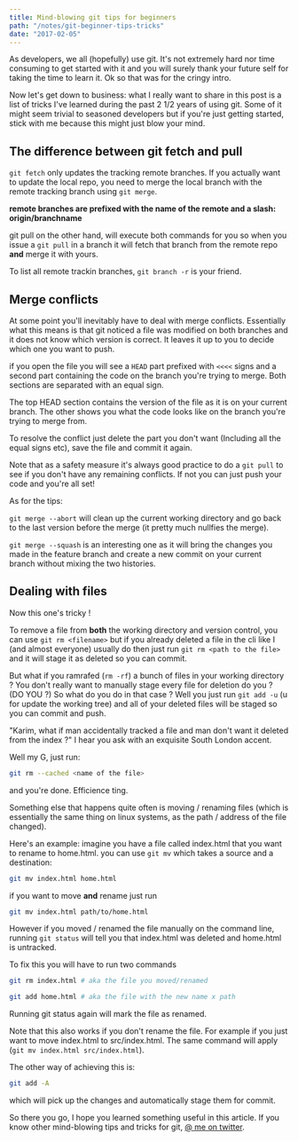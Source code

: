 ```yaml
---
title: Mind-blowing git tips for beginners
path: "/notes/git-beginner-tips-tricks"
date: "2017-02-05"
---
```


As developers, we all (hopefully) use git. It's not extremely hard nor time
consuming to get started with it and you will surely thank your future self for taking the time to learn it. Ok so that was for the cringy intro.

Now let's get down to business: what I really want to share in this post is a list of tricks I've learned during the past 2 1/2 years of using git. Some of it might seem trivial to seasoned developers but if you're just getting started, stick with me because this might just blow your mind.

## The difference between git fetch and pull

`git fetch` only updates the tracking remote branches. If you actually want to
update the local repo, you need to merge the local branch with the remote
tracking branch using `git merge`.

**remote branches are prefixed with the name of the remote and a slash:
origin/branchname**

git pull on the other hand, will execute both commands for you so when you issue
a `git pull` in a branch it will fetch that branch from the remote repo **and**
merge it with yours.

To list all remote trackin branches, `git branch -r` is your friend.

## Merge conflicts

At some point you'll inevitably have to deal with merge conflicts. Essentially what this means is that git noticed a file was modified on both branches and it does not know which version is correct. It leaves it up to you to decide which one you want to push.

if you open the file you will see a `HEAD` part prefixed with `<<<<` signs and a
    second part containing the code on the branch you're trying to merge. Both
    sections are separated with an equal sign.

The top HEAD section contains the version of the file as it is on your current
branch. The other shows you what the code looks like on the branch you're trying to merge from.

To resolve the conflict just delete the part you don't want (Including all the equal signs etc), save the file and commit it again.

Note that as a safety measure it's always good practice to do a `git pull` to
see if you don't have any remaining conflicts. If not you can just push your code and you're all set!

As for the tips:

`git merge --abort` will clean up the current working directory and go back to
the last version before the merge (it pretty much nullfies the merge).

`git merge --squash` is an interesting one as it will bring the changes you made in the feature branch and create a new commit on your current branch without
mixing the two histories.

## Dealing with files

Now this one's tricky !

To remove a file from **both** the working directory and version control, you
can use `git rm <filename>` but if you already deleted a file in the cli like I (and almost everyone) usually do then just run `git rm <path to the file>` and it will stage it as deleted so you can commit.

But what if you ramrafed (`rm -rf`) a bunch of files in your working directory ?
You don't really want to manually stage every file for deletion do you ? (DO YOU ?) So what do you do in that case ? Well you just run `git add -u` (u for update the working tree) and all of your deleted files will be staged so you can commit and push.

"Karim, what if man accidentally tracked a file and man don't want it deleted
from the index ?" I hear you ask with an exquisite South London accent.

Well my G, just run:
```bash
git rm --cached <name of the file>
```
and you're done. Efficience ting.

Something else that happens quite often is moving / renaming files (which is
essentially the same thing on linux systems, as the path / address of the file
changed).

Here's an example: imagine you have a file called index.html that you
want to rename to home.html. you can use `git mv` which takes a source and a
destination:

```bash
git mv index.html home.html
```

if you want to move **and** rename just run

```bash
git mv index.html path/to/home.html
```

However if you moved / renamed the file manually on the command line, running
`git status` will tell you that index.html was deleted and home.html is untracked.

To fix this you will have to run two commands

```bash
git rm index.html # aka the file you moved/renamed
```

```bash
git add home.html # aka the file with the new name x path
```

Running git status again will mark the file as renamed.

Note that this also works if you don't rename the file. For example if you just
want to move index.html to src/index.html. The same command will apply
(`git mv index.html src/index.html`).

The other way of achieving this is:

```bash
git add -A
```
which will pick up the changes and automatically stage them for commit.

So there you go, I hope you learned something useful in this article. If you know
other mind-blowing tips and tricks for git, [@ me on twitter](https://twitter.com/zabanaa_).

